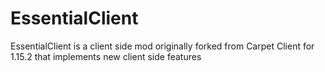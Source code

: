 # EssentialClient
EssentialClient is a client side mod originally forked from Carpet Client for 1.15.2 that implements new client side features
